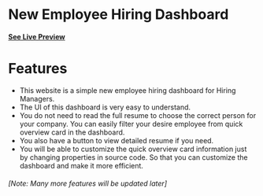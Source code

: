 # New Employee Hiring Dashboard

####  [See Live Preview](https://hiring-dashboard.netlify.app/ "See Live Preview")
# Features
-  This website is a simple new employee hiring dashboard for Hiring Managers.
- The UI of this dashboard is very easy to understand.
- You do not need to read the full resume to choose the correct person for your company. You can easily filter your desire employee from quick overview card in the dashboard.
- You also have a button to view detailed resume if you need.
- You will be able to customize the quick overview card information just by changing properties in source code. So that you can customize the dashboard and make it more efficient.

###### [Note: Many more features will be updated later]

